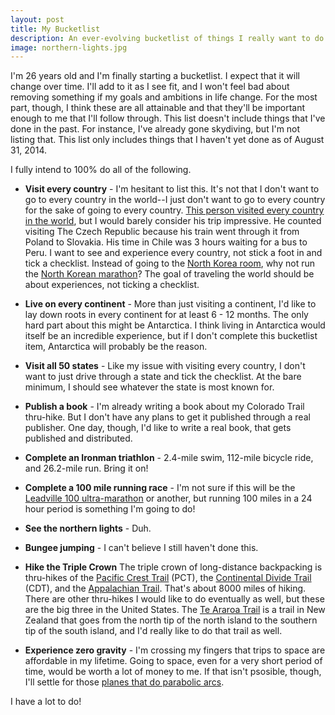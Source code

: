 ```yaml
---
layout: post
title: My Bucketlist
description: An ever-evolving bucketlist of things I really want to do before I die. I'm serious about doing all of them.
image: northern-lights.jpg
---
```


I'm 26 years old and I'm finally starting a bucketlist. I expect that it will change over time. I'll add to it as I see fit, and I won't feel bad about removing something if my goals and ambitions in life change. For the most part, though, I think these are all attainable and that they'll be important enough to me that I'll follow through. This list doesn't include things that I've done in the past. For instance, I've already gone skydiving, but I'm not listing that. This list only includes things that I haven't yet done as of August 31, 2014. 

I fully intend to 100% do all of the following.

- **Visit every country** - I'm hesitant to list this. It's not that I don't want to go to every country in the world--I just don't want to go to every country for the sake of going to every country. [This person visited every country in the world](http://www.reddit.com/r/IAmA/comments/1nnd7q/ive_been_to_every_country_in_the_world_now_im/), but I would barely consider his trip impressive. He counted visiting The Czech Republic because his train went through it from Poland to Slovakia. His time in Chile was 3 hours waiting for a bus to Peru. I want to see and experience every country, not stick a foot in and tick a checklist. Instead of going to the [North Korea room](https://www.youtube.com/watch?v=MWa9MGuwQNI), why not run the [North Korean marathon](http://www.slate.com/articles/news_and_politics/roads/2014/04/pyongyang_s_2014_marathon_north_korea_opens_its_race_to_foreigners.html)? The goal of traveling the world should be about experiences, not ticking a checklist.  

- **Live on every continent** - More than just visiting a continent, I'd like to lay down roots in every continent for at least 6 - 12 months. The only hard part about this might be Antarctica. I think living in Antarctica would itself be an incredible experience, but if I don't complete this bucketlist item, Antarctica will probably be the reason.

- **Visit all 50 states** - Like my issue with visiting every country, I don't want to just drive through a state and tick the checklist. At the bare minimum, I should see whatever the state is most known for.

- **Publish a book** - I'm already writing a book about my Colorado Trail thru-hike. But I don't have any plans to get it published through a real publisher. One day, though, I'd like to write a real book, that gets published and distributed.

- **Complete an Ironman triathlon** - 2.4-mile swim, 112-mile bicycle ride, and 26.2-mile run. Bring it on!

- **Complete a 100 mile running race** - I'm not sure if this will be the [Leadville 100 ultra-marathon](http://www.leadvilleraceseries.com/) or another, but running 100 miles in a 24 hour period is something I'm going to do!

- **See the northern lights** - Duh.

- **Bungee jumping** - I can't believe I still haven't done this.

- **Hike the Triple Crown** The triple crown of long-distance backpacking is thru-hikes of the [Pacific Crest Trail](http://en.wikipedia.org/wiki/Pacific_Crest_Trail) (PCT), the [Continental Divide Trail](http://en.wikipedia.org/wiki/Continental_Divide_Trail) (CDT), and the [Appalachian Trail](http://en.wikipedia.org/wiki/Appalachian_Trail). That's about 8000 miles of hiking. There are other thru-hikes I would like to do eventually as well, but these are the big three in the United States. The [Te Araroa Trail](http://en.wikipedia.org/wiki/Te_Araroa_Trail) is a trail in New Zealand that goes from the north tip of the north island to the southern tip of the south island, and I'd really like to do that trail as well.

- **Experience zero gravity** - I'm crossing my fingers that trips to space are affordable in my lifetime. Going to space, even for a very short period of time, would be worth a lot of money to me. If that isn't psosible, though, I'll settle for those [planes that do parabolic arcs](http://www.gozerog.com/).

I have a lot to do!